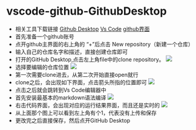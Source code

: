 # vscode-github-GithubDesktop
* 相关工具下载链接
[Github Desktop](https://desktop.github.com/)
[Vs Code](https://code.visualstudio.com/)
[github界面](https://github.com/chentao320/vscode-github-github-desktop)
* 首先准备一个github账号
* 点开github主界面的右上角的 “+”后点击 New repository（新建一个仓库）
* 输入自己的仓库名字和描述，直接创建仓库即可
* 打开的GitHub Desktop,点击左上角file中的clone repository。
![](https://note.youdao.com/yws/api/personal/file/WEBa0e93433bc7324eb7e9518cc91f2c55a?method=download&shareKey=7d270568c24d7a2e2edb2fba4e11f5b8)
* 选择要编辑的仓库位置
![](https://note.youdao.com/yws/api/personal/file/WEBbb72e523a3a2fae0f37ca601e91c2696?method=download&shareKey=356ade6bcad7bb1310567731c63942f5)
* 第一次需要clone进去，从第二次开始直接open就行
* clone之后，会出现如下界面，点击箭头所指的位置即可
![](https://note.youdao.com/yws/api/personal/file/WEBe477ce88d6b9dd041fa39e21b3a34c0b?method=download&shareKey=3d87bcd12bd18044947c57d8a19083c7)
* 点击之后就会跳转到Vs Code编辑器中
* 首先安装最基本的markdown语法编译
![](https://note.youdao.com/yws/api/personal/file/WEBce0eafd62283107f6514d9c6e41c4e28?method=download&shareKey=e869a27bcfea7ba84fc3e63a1f341409)
* 右击代码界面，会出现对应的运行结果界面，而且还是实时的
![](https://note.youdao.com/yws/api/personal/file/WEB7e7c42c8f451bd385258ee890e391ab9?method=download&shareKey=52edb6fab55cf1fbdefb1f32b9562842)
* 从上面那个图上可以看到左上角有个1，代表没有上传和保存
* 更改完之后直接保存，然后点开GitHub Desktop